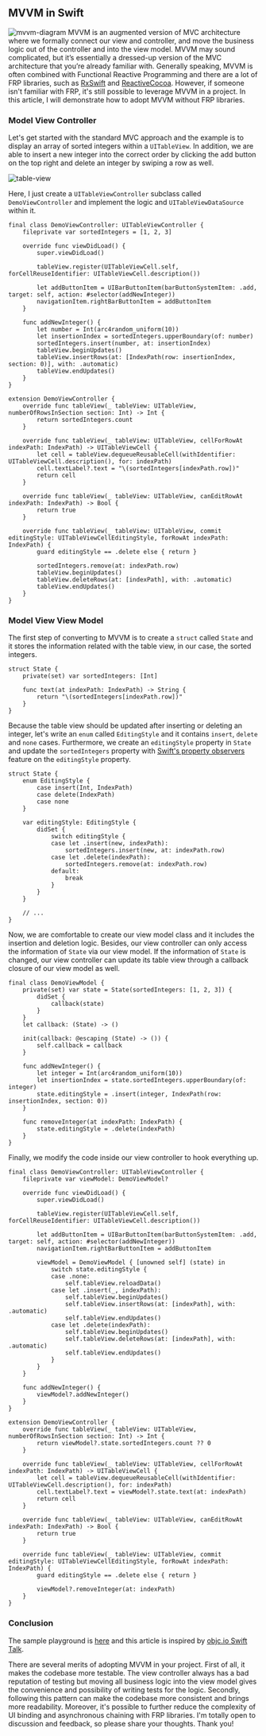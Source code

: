 ## MVVM in Swift
![mvvm-diagram](https://github.com/ShengHuaWu/MVVMInSwift/blob/master/Resources/MVVM-diagram.png)
MVVM is an augmented version of MVC architecture where we formally connect our view and controller, and move the business logic out of the controller and into the view model.
MVVM may sound complicated, but it’s essentially a dressed-up version of the MVC architecture that you’re already familiar with.
Generally speaking, MVVM is often combined with Functional Reactive Programming and there are a lot of FRP libraries, such as [RxSwift](https://github.com/ReactiveX/RxSwift) and [ReactiveCocoa](https://github.com/ReactiveCocoa/ReactiveCocoa).
However, if someone isn't familiar with FRP, it's still possible to leverage MVVM in a project.
In this article, I will demonstrate how to adopt MVVM without FRP libraries.

### Model View Controller
Let's get started with the standard MVC approach and the example is to display an array of sorted integers within a `UITableView`.
In addition, we are able to insert a new integer into the correct order by clicking the add button on the top right and delete an integer by swiping a row as well.

![table-view](https://github.com/ShengHuaWu/MVVMInSwift/blob/master/Resources/tableview.png)

Here, I just create a `UITableViewController` subclass called `DemoViewController` and implement the logic and `UITableViewDataSource` within it.
```
final class DemoViewController: UITableViewController {
    fileprivate var sortedIntegers = [1, 2, 3]

    override func viewDidLoad() {
        super.viewDidLoad()

        tableView.register(UITableViewCell.self, forCellReuseIdentifier: UITableViewCell.description())

        let addButtonItem = UIBarButtonItem(barButtonSystemItem: .add, target: self, action: #selector(addNewInteger))
        navigationItem.rightBarButtonItem = addButtonItem
    }

    func addNewInteger() {
        let number = Int(arc4random_uniform(10))
        let insertionIndex = sortedIntegers.upperBoundary(of: number)
        sortedIntegers.insert(number, at: insertionIndex)
        tableView.beginUpdates()
        tableView.insertRows(at: [IndexPath(row: insertionIndex, section: 0)], with: .automatic)
        tableView.endUpdates()
    }
}

extension DemoViewController {
    override func tableView(_ tableView: UITableView, numberOfRowsInSection section: Int) -> Int {
        return sortedIntegers.count
    }

    override func tableView(_ tableView: UITableView, cellForRowAt indexPath: IndexPath) -> UITableViewCell {
        let cell = tableView.dequeueReusableCell(withIdentifier: UITableViewCell.description(), for: indexPath)
        cell.textLabel?.text = "\(sortedIntegers[indexPath.row])"
        return cell
    }

    override func tableView(_ tableView: UITableView, canEditRowAt indexPath: IndexPath) -> Bool {
        return true
    }

    override func tableView(_ tableView: UITableView, commit editingStyle: UITableViewCellEditingStyle, forRowAt indexPath: IndexPath) {
        guard editingStyle == .delete else { return }

        sortedIntegers.remove(at: indexPath.row)
        tableView.beginUpdates()
        tableView.deleteRows(at: [indexPath], with: .automatic)
        tableView.endUpdates()
    }
}
```

### Model View View Model
The first step of converting to MVVM is to create a `struct` called `State` and it stores the information related with the table view, in our case, the sorted integers.
```
struct State {
    private(set) var sortedIntegers: [Int]

    func text(at indexPath: IndexPath) -> String {
        return "\(sortedIntegers[indexPath.row])"
    }
}
```
Because the table view should be updated after inserting or deleting an integer, let's write an `enum` called `EditingStyle` and it contains `insert`,  `delete` and `none` cases.
Furthermore, we create an `editingStyle` property in `State` and update the `sortedIntegers` property with [Swift's property observers](https://developer.apple.com/library/content/documentation/Swift/Conceptual/Swift_Programming_Language/Properties.html) feature on the `editingStyle` property.
```
struct State {
    enum EditingStyle {
        case insert(Int, IndexPath)
        case delete(IndexPath)
        case none
    }

    var editingStyle: EditingStyle {
        didSet {
            switch editingStyle {
            case let .insert(new, indexPath):
                sortedIntegers.insert(new, at: indexPath.row)
            case let .delete(indexPath):
                sortedIntegers.remove(at: indexPath.row)
            default:
                break
            }
        }
    }

    // ...
}
```
Now, we are comfortable to create our view model class and it includes the insertion and deletion logic.
Besides, our view controller can only access the information of `State` via our view model.
If the information of `State` is changed, our view controller can update its table view through a callback closure of our view model as well.
```
final class DemoViewModel {
    private(set) var state = State(sortedIntegers: [1, 2, 3]) {
        didSet {
            callback(state)
        }
    }
    let callback: (State) -> ()

    init(callback: @escaping (State) -> ()) {
        self.callback = callback
    }

    func addNewInteger() {
        let integer = Int(arc4random_uniform(10))
        let insertionIndex = state.sortedIntegers.upperBoundary(of: integer)
        state.editingStyle = .insert(integer, IndexPath(row: insertionIndex, section: 0))
    }

    func removeInteger(at indexPath: IndexPath) {
        state.editingStyle = .delete(indexPath)
    }
}
```
Finally, we modify the code inside our view controller to hook everything up.
```
final class DemoViewController: UITableViewController {
    fileprivate var viewModel: DemoViewModel?

    override func viewDidLoad() {
        super.viewDidLoad()

        tableView.register(UITableViewCell.self, forCellReuseIdentifier: UITableViewCell.description())

        let addButtonItem = UIBarButtonItem(barButtonSystemItem: .add, target: self, action: #selector(addNewInteger))
        navigationItem.rightBarButtonItem = addButtonItem

        viewModel = DemoViewModel { [unowned self] (state) in
            switch state.editingStyle {
            case .none:
                self.tableView.reloadData()
            case let .insert(_, indexPath):
                self.tableView.beginUpdates()
                self.tableView.insertRows(at: [indexPath], with: .automatic)
                self.tableView.endUpdates()
            case let .delete(indexPath):
                self.tableView.beginUpdates()
                self.tableView.deleteRows(at: [indexPath], with: .automatic)
                self.tableView.endUpdates()
            }
        }
    }

    func addNewInteger() {
        viewModel?.addNewInteger()
    }
}

extension DemoViewController {
    override func tableView(_ tableView: UITableView, numberOfRowsInSection section: Int) -> Int {
        return viewModel?.state.sortedIntegers.count ?? 0
    }

    override func tableView(_ tableView: UITableView, cellForRowAt indexPath: IndexPath) -> UITableViewCell {
        let cell = tableView.dequeueReusableCell(withIdentifier: UITableViewCell.description(), for: indexPath)
        cell.textLabel?.text = viewModel?.state.text(at: indexPath)
        return cell
    }

    override func tableView(_ tableView: UITableView, canEditRowAt indexPath: IndexPath) -> Bool {
        return true
    }

    override func tableView(_ tableView: UITableView, commit editingStyle: UITableViewCellEditingStyle, forRowAt indexPath: IndexPath) {
        guard editingStyle == .delete else { return }

        viewModel?.removeInteger(at: indexPath)
    }
}
```

### Conclusion
The sample playground is [here](https://github.com/ShengHuaWu/MVVMInSwift) and this article is inspired by [objc.io Swift Talk](https://talk.objc.io/episodes/S01E47-view-models-at-kickstarter).

There are several merits of adopting MVVM in your project.
First of all, it makes the codebase more testable.
The view controller always has a bad reputation of testing but moving all business logic into the view model gives the convenience and possibility of writing tests for the logic.
Secondly, following this pattern can make the codebase more consistent and brings more readability.
Moreover, it's possible to further reduce the complexity of UI binding and asynchronous chaining with FRP libraries.
I'm totally open to discussion and feedback, so please share your thoughts. Thank you!
